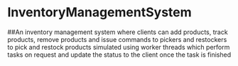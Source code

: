 # InventoryManagementSystem
##An inventory management system where clients can add products, track products, remove products and issue commands to pickers and restockers to pick and restock products simulated using worker threads which perform tasks on request and update the status to the client once the task is finished

